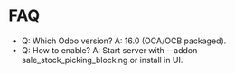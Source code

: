 # FAQ

- Q: Which Odoo version? A: 16.0 (OCA/OCB packaged).
- Q: How to enable? A: Start server with --addon sale_stock_picking_blocking or install in UI.
